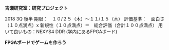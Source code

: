 **吉瀬研究室：研究プロジェクト**

2018 3Q 後半
期限：　１０/２５（木）〜１１/１５（木）
評価基準：　面白さ（１０点満点）x 新規性（１０点満点）＝　総合評価（合計１００点満点）
用いて良いもの：NEXYS4 DDR (学内にあるFPGAボード)

**FPGAボードでゲームを作ろう**
